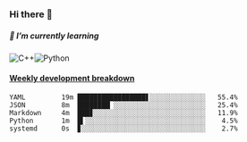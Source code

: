 ### Hi there 👋

##### 🌱 I’m currently learning

![C++](https://img.shields.io/badge/-C++-00599C?style=flat-square&logo=c)![Python](https://img.shields.io/badge/-Python-black?style=flat-square&logo=Python)


<!-- waka-box start -->
#### <a href="https://gist.github.com/bf274261b4c8553e17fc709dfc3cfa97" target="_blank">Weekly development breakdown</a>
```text
YAML      	 19m █████████████████▋░░░░░░░░░░░░░░   55.4% 
JSON      	 8m  ████████▏░░░░░░░░░░░░░░░░░░░░░░░   25.4% 
Markdown  	 4m  ███▊░░░░░░░░░░░░░░░░░░░░░░░░░░░░   11.9% 
Python    	 1m  █▍░░░░░░░░░░░░░░░░░░░░░░░░░░░░░░    4.5% 
systemd   	 0s  ▊░░░░░░░░░░░░░░░░░░░░░░░░░░░░░░░    2.7% 
```
<!-- Powered by https://github.com/YouEclipse/waka-box-go . -->
<!-- waka-box end -->



<!--
**KomoreKalu/KomoreKalu** is a ✨ _special_ ✨ repository because its `README.md` (this file) appears on your GitHub profile.

Here are some ideas to get you started:

- 🔭 I’m currently working on ...
- 🌱 I’m currently learning ...
- 👯 I’m looking to collaborate on ...
- 🤔 I’m looking for help with ...
- 💬 Ask me about ...
- 📫 How to reach me: ...
- 😄 Pronouns: ...
- ⚡ Fun fact: ...
-->
